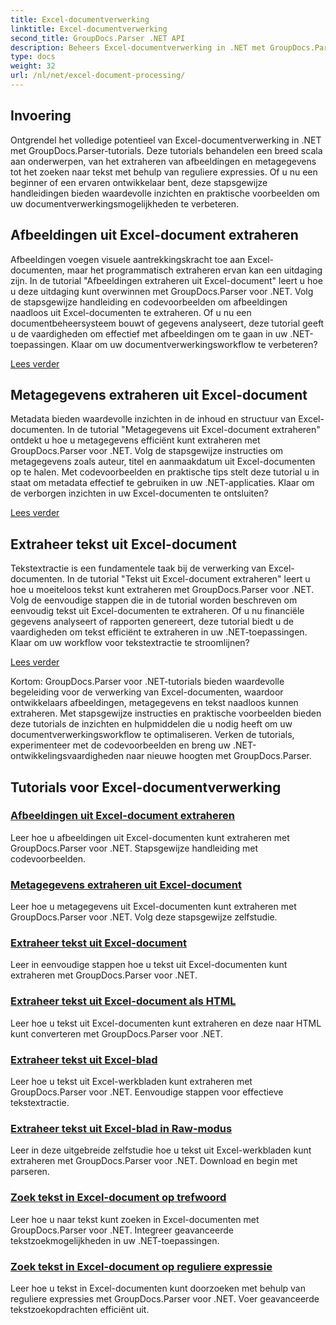 ```yaml
---
title: Excel-documentverwerking
linktitle: Excel-documentverwerking
second_title: GroupDocs.Parser .NET API
description: Beheers Excel-documentverwerking in .NET met GroupDocs.Parser. Leer hoe u afbeeldingen, metagegevens en tekst efficiënt kunt extraheren met stapsgewijze handleidingen.
type: docs
weight: 32
url: /nl/net/excel-document-processing/
---
```

## Invoering

Ontgrendel het volledige potentieel van Excel-documentverwerking in .NET met GroupDocs.Parser-tutorials. Deze tutorials behandelen een breed scala aan onderwerpen, van het extraheren van afbeeldingen en metagegevens tot het zoeken naar tekst met behulp van reguliere expressies. Of u nu een beginner of een ervaren ontwikkelaar bent, deze stapsgewijze handleidingen bieden waardevolle inzichten en praktische voorbeelden om uw documentverwerkingsmogelijkheden te verbeteren.

## Afbeeldingen uit Excel-document extraheren

Afbeeldingen voegen visuele aantrekkingskracht toe aan Excel-documenten, maar het programmatisch extraheren ervan kan een uitdaging zijn. In de tutorial "Afbeeldingen extraheren uit Excel-document" leert u hoe u deze uitdaging kunt overwinnen met GroupDocs.Parser voor .NET. Volg de stapsgewijze handleiding en codevoorbeelden om afbeeldingen naadloos uit Excel-documenten te extraheren. Of u nu een documentbeheersysteem bouwt of gegevens analyseert, deze tutorial geeft u de vaardigheden om effectief met afbeeldingen om te gaan in uw .NET-toepassingen. Klaar om uw documentverwerkingsworkflow te verbeteren?

[Lees verder](./extract-images-from-excel-document/)

## Metagegevens extraheren uit Excel-document

Metadata bieden waardevolle inzichten in de inhoud en structuur van Excel-documenten. In de tutorial "Metagegevens uit Excel-document extraheren" ontdekt u hoe u metagegevens efficiënt kunt extraheren met GroupDocs.Parser voor .NET. Volg de stapsgewijze instructies om metagegevens zoals auteur, titel en aanmaakdatum uit Excel-documenten op te halen. Met codevoorbeelden en praktische tips stelt deze tutorial u in staat om metadata effectief te gebruiken in uw .NET-applicaties. Klaar om de verborgen inzichten in uw Excel-documenten te ontsluiten?

[Lees verder](./extract-metadata-from-excel-document/)

## Extraheer tekst uit Excel-document

Tekstextractie is een fundamentele taak bij de verwerking van Excel-documenten. In de tutorial "Tekst uit Excel-document extraheren" leert u hoe u moeiteloos tekst kunt extraheren met GroupDocs.Parser voor .NET. Volg de eenvoudige stappen die in de tutorial worden beschreven om eenvoudig tekst uit Excel-documenten te extraheren. Of u nu financiële gegevens analyseert of rapporten genereert, deze tutorial biedt u de vaardigheden om tekst efficiënt te extraheren in uw .NET-toepassingen. Klaar om uw workflow voor tekstextractie te stroomlijnen?

[Lees verder](./extract-text-from-excel-document/)

Kortom: GroupDocs.Parser voor .NET-tutorials bieden waardevolle begeleiding voor de verwerking van Excel-documenten, waardoor ontwikkelaars afbeeldingen, metagegevens en tekst naadloos kunnen extraheren. Met stapsgewijze instructies en praktische voorbeelden bieden deze tutorials de inzichten en hulpmiddelen die u nodig heeft om uw documentverwerkingsworkflow te optimaliseren. Verken de tutorials, experimenteer met de codevoorbeelden en breng uw .NET-ontwikkelingsvaardigheden naar nieuwe hoogten met GroupDocs.Parser.
## Tutorials voor Excel-documentverwerking
### [Afbeeldingen uit Excel-document extraheren](./extract-images-from-excel-document/)
Leer hoe u afbeeldingen uit Excel-documenten kunt extraheren met GroupDocs.Parser voor .NET. Stapsgewijze handleiding met codevoorbeelden.
### [Metagegevens extraheren uit Excel-document](./extract-metadata-from-excel-document/)
Leer hoe u metagegevens uit Excel-documenten kunt extraheren met GroupDocs.Parser voor .NET. Volg deze stapsgewijze zelfstudie.
### [Extraheer tekst uit Excel-document](./extract-text-from-excel-document/)
Leer in eenvoudige stappen hoe u tekst uit Excel-documenten kunt extraheren met GroupDocs.Parser voor .NET.
### [Extraheer tekst uit Excel-document als HTML](./extract-text-from-excel-document-as-html/)
Leer hoe u tekst uit Excel-documenten kunt extraheren en deze naar HTML kunt converteren met GroupDocs.Parser voor .NET.
### [Extraheer tekst uit Excel-blad](./extract-text-from-excel-sheet/)
Leer hoe u tekst uit Excel-werkbladen kunt extraheren met GroupDocs.Parser voor .NET. Eenvoudige stappen voor effectieve tekstextractie.
### [Extraheer tekst uit Excel-blad in Raw-modus](./extract-text-from-excel-sheet-in-raw-mode/)
Leer in deze uitgebreide zelfstudie hoe u tekst uit Excel-werkbladen kunt extraheren met GroupDocs.Parser voor .NET. Download en begin met parseren.
### [Zoek tekst in Excel-document op trefwoord](./search-text-in-excel-document-by-keyword/)
Leer hoe u naar tekst kunt zoeken in Excel-documenten met GroupDocs.Parser voor .NET. Integreer geavanceerde tekstzoekmogelijkheden in uw .NET-toepassingen.
### [Zoek tekst in Excel-document op reguliere expressie](./search-text-in-excel-document-by-regular-expression/)
Leer hoe u tekst in Excel-documenten kunt doorzoeken met behulp van reguliere expressies met GroupDocs.Parser voor .NET. Voer geavanceerde tekstzoekopdrachten efficiënt uit.